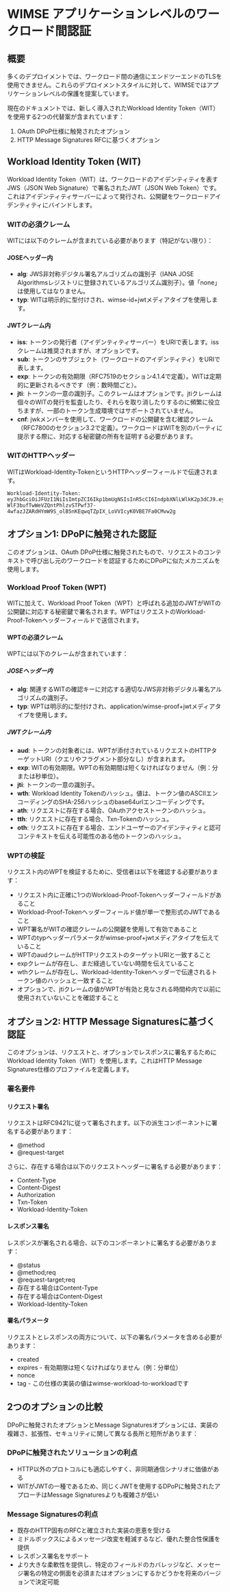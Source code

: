 # WIMSE アプリケーションレベルのワークロード間認証

## 概要

多くのデプロイメントでは、ワークロード間の通信にエンドツーエンドのTLSを使用できません。これらのデプロイメントスタイルに対して、WIMSEではアプリケーションレベルの保護を提案しています。

現在のドキュメントでは、新しく導入されたWorkload Identity Token（WIT）を使用する2つの代替案が含まれています：

1. OAuth DPoP仕様に触発されたオプション
2. HTTP Message Signatures RFCに基づくオプション

## Workload Identity Token (WIT)

Workload Identity Token（WIT）は、ワークロードのアイデンティティを表すJWS（JSON Web Signature）で署名されたJWT（JSON Web Token）です。これはアイデンティティサーバーによって発行され、公開鍵をワークロードアイデンティティにバインドします。

### WITの必須クレーム

WITには以下のクレームが含まれている必要があります（特記がない限り）：

#### JOSEヘッダー内

- **alg**: JWS非対称デジタル署名アルゴリズムの識別子（IANA JOSE Algorithmsレジストリに登録されているアルゴリズム識別子）。値「none」は使用してはなりません。
- **typ**: WITは明示的に型付けされ、wimse-id+jwtメディアタイプを使用します。

#### JWTクレーム内

- **iss**: トークンの発行者（アイデンティティサーバー）をURIで表します。issクレームは推奨されますが、オプションです。
- **sub**: トークンのサブジェクト（ワークロードのアイデンティティ）をURIで表します。
- **exp**: トークンの有効期限（RFC7519のセクション4.1.4で定義）。WITは定期的に更新されるべきです（例：数時間ごと）。
- **jti**: トークンの一意の識別子。このクレームはオプションです。jtiクレームは個々のWITの発行を監査したり、それらを取り消したりするのに頻繁に役立ちますが、一部のトークン生成環境ではサポートされていません。
- **cnf**: jwkメンバーを使用して、ワークロードの公開鍵を含む確認クレーム（RFC7800のセクション3.2で定義）。ワークロードはWITを別のパーティに提示する際に、対応する秘密鍵の所有を証明する必要があります。

### WITのHTTPヘッダー

WITはWorkload-Identity-TokenというHTTPヘッダーフィールドで伝達されます。

```
Workload-Identity-Token: eyJhbGciOiJFUzI1NiIsImtpZCI6Ikp1bmUgNSIsInR5cCI6IndpbXNlLWlkK2p3dCJ9.eyJjbmYiOnsiandrIjp7ImNydiI6IkVkMjU1MTkiLCJrdHkiOiJPS1AiLCJ4Ijoiclp3VUEwVHJIazRBWEs5MkY2Vll2bUhIWDN4VU0tSUdsck11VkNRaG04VSJ9fSwiZXhwIjoxNzQwNzU4MzQ4LCJpYXQiOjE3NDA3NTQ3NDgsImp0aSI6IjRmYzc3ZmNlZjU3MWIzYmIzM2I2NzJlYWYyMDRmYWY0Iiwic3ViIjoid2ltc2U6Ly9leGFtcGxlLmNvbS9zcGVjaWZpYy13b3JrbG9hZCJ9.j-WlF3bufTwWeVZQntPhlzvSTPwf37-4wfazJZARdHYmW9S_olB5nKEqwqTZpIX_LoVVIcyK0VBE7Fa0CMvw2g
```

## オプション1: DPoPに触発された認証

このオプションは、OAuth DPoP仕様に触発されたもので、リクエストのコンテキストで呼び出し元のワークロードを認証するためにDPoPに似たメカニズムを使用します。

### Workload Proof Token (WPT)

WITに加えて、Workload Proof Token（WPT）と呼ばれる追加のJWTがWITの公開鍵に対応する秘密鍵で署名されます。WPTはリクエストのWorkload-Proof-Tokenヘッダーフィールドで送信されます。

#### WPTの必須クレーム

WPTには以下のクレームが含まれています：

##### JOSEヘッダー内

- **alg**: 関連するWITの確認キーに対応する適切なJWS非対称デジタル署名アルゴリズムの識別子。
- **typ**: WPTは明示的に型付けされ、application/wimse-proof+jwtメディアタイプを使用します。

##### JWTクレーム内

- **aud**: トークンの対象者には、WPTが添付されているリクエストのHTTPターゲットURI（クエリやフラグメント部分なし）が含まれます。
- **exp**: WITの有効期限。WPTの有効期間は短くなければなりません（例：分または秒単位）。
- **jti**: トークンの一意の識別子。
- **wth**: Workload Identity Tokenのハッシュ。値は、トークン値のASCIIエンコーディングのSHA-256ハッシュのbase64urlエンコーディングです。
- **ath**: リクエストに存在する場合、OAuthアクセストークンのハッシュ。
- **tth**: リクエストに存在する場合、Txn-Tokenのハッシュ。
- **oth**: リクエストに存在する場合、エンドユーザーのアイデンティティと認可コンテキストを伝える可能性のある他のトークンのハッシュ。

### WPTの検証

リクエスト内のWPTを検証するために、受信者は以下を確認する必要があります：

- リクエスト内に正確に1つのWorkload-Proof-Tokenヘッダーフィールドがあること
- Workload-Proof-Tokenヘッダーフィールド値が単一で整形式のJWTであること
- WPT署名がWITの確認クレームの公開鍵を使用して有効であること
- WPTのtypヘッダーパラメータがwimse-proof+jwtメディアタイプを伝えていること
- WPTのaudクレームがHTTPリクエストのターゲットURIと一致すること
- expクレームが存在し、まだ経過していない時間を伝えていること
- wthクレームが存在し、Workload-Identity-Tokenヘッダーで伝達されるトークン値のハッシュと一致すること
- オプションで、jtiクレームの値がWPTが有効と見なされる時間枠内で以前に使用されていないことを確認すること

## オプション2: HTTP Message Signaturesに基づく認証

このオプションは、リクエストと、オプションでレスポンスに署名するためにWorkload Identity Token（WIT）を使用します。これはHTTP Message Signatures仕様のプロファイルを定義します。

### 署名要件

#### リクエスト署名

リクエストはRFC9421に従って署名されます。以下の派生コンポーネントに署名する必要があります：

- @method
- @request-target

さらに、存在する場合は以下のリクエストヘッダーに署名する必要があります：

- Content-Type
- Content-Digest
- Authorization
- Txn-Token
- Workload-Identity-Token

#### レスポンス署名

レスポンスが署名される場合、以下のコンポーネントに署名する必要があります：

- @status
- @method;req
- @request-target;req
- 存在する場合はContent-Type
- 存在する場合はContent-Digest
- Workload-Identity-Token

#### 署名パラメータ

リクエストとレスポンスの両方について、以下の署名パラメータを含める必要があります：

- created
- expires - 有効期限は短くなければなりません（例：分単位）
- nonce
- tag - この仕様の実装の値はwimse-workload-to-workloadです

## 2つのオプションの比較

DPoPに触発されたオプションとMessage Signaturesオプションには、実装の複雑さ、拡張性、セキュリティに関して異なる長所と短所があります：

### DPoPに触発されたソリューションの利点

- HTTP以外のプロトコルにも適応しやすく、非同期通信シナリオに価値がある
- WITがJWTの一種であるため、同じくJWTを使用するDPoPに触発されたアプローチはMessage Signaturesよりも複雑さが低い

### Message Signaturesの利点

- 既存のHTTP固有のRFCと確立された実装の恩恵を受ける
- ミドルボックスによるメッセージ改変を軽減するなど、優れた整合性保護を提供
- レスポンス署名をサポート
- より大きな柔軟性を提供し、特定のフィールドのカバレッジなど、メッセージ署名の特定の側面を必須またはオプションにするかどうかを将来のバージョンで決定可能
